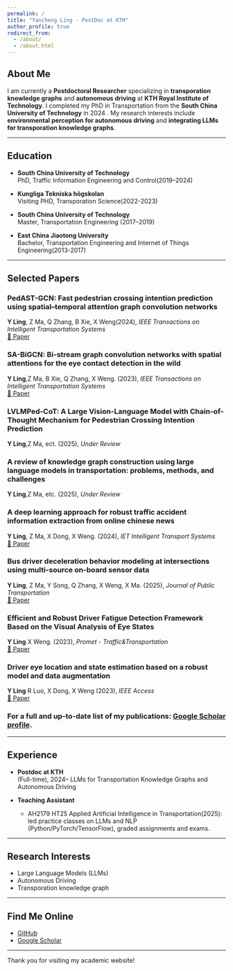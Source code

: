 ```yaml
---
permalink: /
title: "Yancheng Ling - PostDoc at KTH"
author_profile: true
redirect_from: 
  - /about/
  - /about.html
---
```


## About Me

I am currently a **Postdoctoral Researcher** specializing in **transporation knowledge graphs** and **autonomous driving** at **KTH Royal Institute of Technology**. I completed my PhD in Transportation from the **South China University of Technology** in 2024 .  My research interests include  **environmental perception for autonomous driving** and **integrating LLMs for transporation knowledge graphs**.

---

## Education

- **South China University of Technology**  
  PhD, Traffic Information Engineering and Control(2019–2024)

- **Kungliga Tekniska högskolan**  
  Visiting PHD, Transporation Science(2022-2023) 

- **South China University of Technology**  
  Master, Transportation Engineering (2017–2019)

- **East China Jiaotong University**  
  Bachelor, Transportation Engineering and Internet of Things Engineering(2013-2017)
  
---

## Selected Papers

### PedAST-GCN: Fast pedestrian crossing intention prediction using spatial–temporal attention graph convolution networks 
**Y Ling**, Z Ma, Q Zhang, B Xie, X Weng(2024), *IEEE Transactions on Intelligent Transportation Systems*  
[📄 Paper](https://ieeexplore.ieee.org/abstract/document/10535049)

### SA-BiGCN: Bi-stream graph convolution networks with spatial attentions for the eye contact detection in the wild 
**Y Ling**,Z Ma, B Xie, Q Zhang, X Weng. (2023), *IEEE Transactions on Intelligent Transportation Systems*   
[📄 Paper](https://ieeexplore.ieee.org/abstract/document/10247099)

### LVLMPed-CoT: A Large Vision-Language Model with Chain-of-Thought Mechanism for Pedestrian Crossing Intention Prediction 
**Y Ling**,Z Ma, ect. (2025), *Under Review*   

### A review of knowledge graph construction using large language models in transportation: problems, methods, and challenges
**Y Ling**,Z Ma, etc. (2025), *Under Review*  


### A deep learning approach for robust traffic accident information extraction from online chinese news
**Y Ling**, Z Ma, X Dong, X Weng. (2024), *IET Intelligent Transport Systems*  
[📄 Paper](https://ietresearch.onlinelibrary.wiley.com/doi/full/10.1049/itr2.12493)

### Bus driver deceleration behavior modeling at intersections using multi-source on-board sensor data
**Y Ling**, Z Ma, Y Song, Q Zhang, X Weng, X Ma. (2025), *Journal of Public Transportation*  
[📄 Paper](https://www.sciencedirect.com/science/article/pii/S1077291X25000086)

### Efficient and Robust Driver Fatigue Detection Framework Based on the Visual Analysis of Eye States 
**Y Ling** X Weng. (2023), *Promet - Traffic&Transportation*  
[📄 Paper](https://hrcak.srce.hr/307625)

### Driver eye location and state estimation based on a robust model and data augmentation 
**Y Ling**  R Luo, X Dong, X Weng (2023), *IEEE Access*  
[📄 Paper](https://ieeexplore.ieee.org/abstract/document/9417185)


### For a full and up-to-date list of my publications: [Google Scholar profile](https://scholar.google.com/citations?user=eK6riUwAAAAJ&hl=en&oi=ao).
---

## Experience

- **Postdoc at KTH**  
   (Full-time), 2024– 
  LLMs for Transportation Knowledge Graphs and Autonomous Driving

- **Teaching Assistant**  

  - AH2179 HT25 Applied Artificial Intelligence in Transportation(2025): led practice classes on LLMs and NLP (Python/PyTorch/TensorFlow), graded assignments and exams.  
    
---

## Research Interests

- Large Language Models (LLMs)  
- Autonomous Driving
- Transporation knowledge graph

---

## Find Me Online

- [GitHub](https://github.com/lyc2121)  
- [Google Scholar](https://scholar.google.com/citations?user=eK6riUwAAAAJ&hl=en&oi=ao)  

---

Thank you for visiting my academic website!
